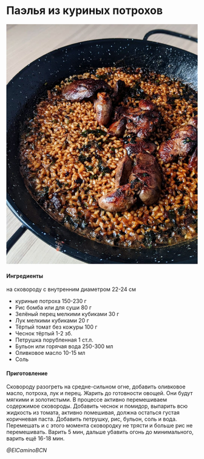 ﻿---
image: ../pics/photo_2022-01-16_21-58-30.jpg
---
# Паэлья из куриных потрохов

![Паэлья из куриных потрохов](../pics/photo_2022-01-16_21-58-30.jpg)

#### Ингредиенты

на сковороду с внутренним диаметром 22-24 см

* куриные потроха 150-230 г
* Рис бомба или для суши 80 г
* Зелёный перец мелкими кубиками 30 г
* Лук мелкими кубиками 20 г
* Тёртый томат без кожуры 100 г
* Чеснок тёртый 1-2 зб.
* Петрушка порубленная 1 ст.л.
* Бульон или горячая вода 250-300 мл
* Оливковое масло 10-15 мл
* Соль

#### Приготовление

Сковороду разогреть на средне-сильном огне, добавить оливковое масло, потроха, лук и перец. Жарить до готовности овощей. Они будут мягкими и золотистыми. В процессе активно перемешиваем содержимое сковороды. Добавить чеснок и помидор, выпарить всю жидкость из томата, активно помешивая, должна остаться густая коричневая паста. Добавить петрушку, рис, бульон, соль и вода. Перемешать и с этого момента сковородку не трясти и больше рис не перемешивать. Варить 5 мин, дальше убавить огонь до минимального, варить ещё 16-18 мин.

*@ElCaminoBCN*

